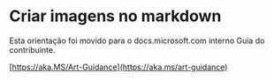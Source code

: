 # <a name="create-images-in-markdown"></a>Criar imagens no markdown

Esta orientação foi movido para o docs.microsoft.com interno Guia do contribuinte.

[https://aka.MS/Art-Guidance](https://aka.ms/art-guidance)
